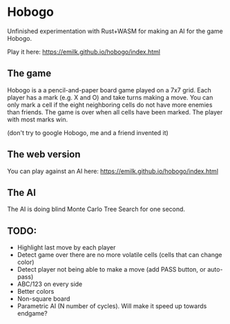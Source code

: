 # Hobogo
Unfinished experimentation with Rust+WASM for making an AI for the game Hobogo.

Play it here: https://emilk.github.io/hobogo/index.html

## The game
Hobogo is a a pencil-and-paper board game played on a 7x7 grid. Each player has a mark (e.g. X and O) and take turns making a move. You can only mark a cell if the eight neighboring cells do not have more enemies than friends. The game is over when all cells have been marked. The player with most marks win.

(don't try to google Hobogo, me and a friend invented it)

## The web version
You can play against an AI here: https://emilk.github.io/hobogo/index.html

## The AI
The AI is doing blind Monte Carlo Tree Search for one second.

## TODO:
* Highlight last move by each player
* Detect game over there are no more volatile cells (cells that can change color)
* Detect player not being able to make a move (add PASS button, or auto-pass)
* ABC/123 on every side
* Better colors
* Non-square board
* Parametric AI (N number of cycles). Will make it speed up towards endgame?
